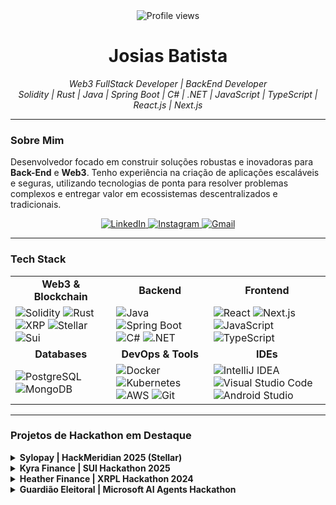 <div align="center">
  <img src="https://komarev.com/ghpvc/?username=josiasdev&label=Profile+views&color=006bed&style=flat" alt="Profile views"/>
  <h1>Josias Batista</h1>
  <p>
    <i>Web3 FullStack Developer | BackEnd Developer</i>
    <br/>
    <i>Solidity | Rust | Java | Spring Boot | C# | .NET | JavaScript | TypeScript | React.js | Next.js</i>
  </p>
</div>

---

### Sobre Mim

Desenvolvedor focado em construir soluções robustas e inovadoras para **Back-End** e **Web3**. Tenho experiência na criação de aplicações escaláveis e seguras, utilizando tecnologias de ponta para resolver problemas complexos e entregar valor em ecossistemas descentralizados e tradicionais.

<p align="center">
  <a href="https://www.linkedin.com/in/josias-batista/" target="_blank">
    <img src="https://img.shields.io/badge/LinkedIn-0077B5?style=for-the-badge&logo=linkedin&logoColor=white" alt="LinkedIn">
  </a>
  <a href="https://www.instagram.com/josiascristaodev/" target="_blank">
    <img src="https://img.shields.io/badge/-Instagram-%23E4405F?style=for-the-badge&logo=instagram&logoColor=white" alt="Instagram">
  </a>
  <a href="mailto:francisco.batista67@alu.ufc.br">
    <img src="https://img.shields.io/badge/Gmail-333333?style=for-the-badge&logo=gmail&logoColor=red" alt="Gmail">
  </a>
</p>

---

### Tech Stack

<table>
  <tr>
    <td align="center"><strong>Web3 & Blockchain</strong></td>
    <td align="center"><strong>Backend</strong></td>
    <td align="center"><strong>Frontend</strong></td>
  </tr>
  <tr>
    <td>
      <img src="https://img.shields.io/badge/Solidity-e6e6e6?style=flat-square&logo=solidity&logoColor=black" alt="Solidity"/>
      <img src="https://img.shields.io/badge/Rust-000000?style=flat-square&logo=rust&logoColor=white" alt="Rust"/>
      <img src="https://img.shields.io/badge/Xrp-black?style=flat-square&logo=xrp&logoColor=white" alt="XRP"/>
      <img src="https://img.shields.io/badge/Stellar-7D00FF?style=flat-square&logo=Stellar&logoColor=white" alt="Stellar"/>
      <img src="https://img.shields.io/badge/Sui-4DA2FF?style=flat-square&logo=Sui&logoColor=white" alt="Sui"/>
    </td>
    <td>
      <img src="https://img.shields.io/badge/java-%23ED8B00.svg?style=flat-square&logo=openjdk&logoColor=white" alt="Java"/>
      <img src="https://img.shields.io/badge/Spring_Boot-6DB33F.svg?style=flat-square&logo=Spring-Boot&logoColor=white" alt="Spring Boot"/>
      <img src="https://img.shields.io/badge/c%23-%23239120.svg?style=flat-square&logo=csharp&logoColor=white" alt="C#"/>
      <img src="https://img.shields.io/badge/.NET-5C2D91?style=flat-square&logo=.net&logoColor=white" alt=".NET"/>
    </td>
    <td>
      <img src="https://img.shields.io/badge/React-20232A?style=flat-square&logo=react&logoColor=61DAFB" alt="React"/>
      <img src="https://img.shields.io/badge/next_js-000000?style=flat-square&logo=nextdotjs&logoColor=white" alt="Next.js"/>
      <img src="https://img.shields.io/badge/JavaScript-F7DF1E?style=flat-square&logo=javascript&logoColor=black" alt="JavaScript"/>
      <img src="https://img.shields.io/badge/TypeScript-007ACC?style=flat-square&logo=typescript&logoColor=white" alt="TypeScript"/>
    </td>
  </tr>
  <tr>
    <td align="center"><strong>Databases</strong></td>
    <td align="center"><strong>DevOps & Tools</strong></td>
    <td align="center"><strong>IDEs</strong></td>
  </tr>
  <tr>
    <td>
      <img src="https://img.shields.io/badge/PostgreSQL-316192?style=flat-square&logo=postgresql&logoColor=white" alt="PostgreSQL"/>
      <img src="https://img.shields.io/badge/MongoDB-4EA94B?style=flat-square&logo=mongodb&logoColor=white" alt="MongoDB"/>
    </td>
    <td>
      <img src="https://img.shields.io/badge/Docker-2CA5E0?style=flat-square&logo=docker&logoColor=white" alt="Docker"/>
      <img src="https://img.shields.io/badge/kubernetes-326ce5.svg?&style=flat-square&logo=kubernetes&logoColor=white" alt="Kubernetes"/>
      <img src="https://img.shields.io/badge/AWS-FF9900?style=flat-square&logo=amazonwebservices&logoColor=white" alt="AWS"/>
      <img src="https://img.shields.io/badge/Git-F05032.svg?style=flat-square&logo=Git&logoColor=white" alt="Git"/>
    </td>
    <td>
      <img src="https://img.shields.io/badge/IntelliJ_IDEA-000000.svg?style=flat-square&logo=intellij-idea&logoColor=white" alt="IntelliJ IDEA"/>
      <img src="https://img.shields.io/badge/VS_Code-0078d7.svg?style=flat-square&logo=visual-studio-code&logoColor=white" alt="Visual Studio Code"/>
      <img src="https://img.shields.io/badge/Android_Studio-346ac1?style=flat-square&logo=android%20studio&logoColor=white" alt="Android Studio"/>
    </td>
  </tr>
</table>

---

### Projetos de Hackathon em Destaque

<details>
<summary><strong>Sylopay | HackMeridian 2025 (Stellar)</strong></summary>
<br>
<blockquote>
  <p>Uma plataforma moderna de "Buy Now, Pay Later" (BNPL) construída sobre a blockchain Stellar, permitindo liquidações instantâneas para comerciantes e planos de parcelamento transparentes para clientes.</p>
  <p><strong>Minha Contribuição:</strong> Atuei no desenvolvimento do <strong>Backend</strong> com NestJS, integrando o Stellar SDK para as operações on-chain, e estruturei o banco de dados com TypeORM e PostgreSQL.</p>
</blockquote>

<p>
  <img src="https://img.shields.io/badge/Stellar-090020?style=flat-square&logo=stellar&logoColor=white" alt="Stellar">
  <img src="https://img.shields.io/badge/React-20232A?style=flat-square&logo=react&logoColor=61DAFB" alt="React">
  <img src="https://img.shields.io/badge/NestJS-E0234E?style=flat-square&logo=nestjs&logoColor=white" alt="NestJS">
  <img src="https://img.shields.io/badge/PostgreSQL-4169E1?style=flat-square&logo=postgresql&logoColor=white" alt="PostgreSQL">
  <img src="https://img.shields.io/badge/Docker-2496ED?style=flat-square&logo=docker&logoColor=white" alt="Docker">
</p>

<a href="https://github.com/Sylopay/sylopay" target="_blank">**Ver Repositório &rarr;**</a>
<br>
<br>
</details>

<details>
<summary><strong>Kyra Finance | SUI Hackathon 2025</strong></summary>
<br>
<blockquote>
  <p>Kyra é uma agente de IA especializada em estratégias DeFi que atua como analista on-chain, focada na composição de "money legos". Ela identifica, simula e recomenda combinações eficientes de oportunidades no ecossistema DeFi.</p>
  <p><strong>Minha Contribuição:</strong> Fui responsável pelo <strong>Backend</strong>, desenvolvendo a lógica para análise de dados on-chain e integração com protocolos DeFi na rede SUI.</p>
</blockquote>

<p>
  <img src="https://img.shields.io/badge/Sui-4DA2FF?style=flat-square&logo=Sui&logoColor=white" alt="Sui">
  <img src="https://img.shields.io/badge/Next-black?style=flat-square&logo=next.js&logoColor=white" alt="Next.js">
  <img src="https://img.shields.io/badge/React-20232A?style=flat-square&logo=react&logoColor=61DAFB" alt="React">
  <img src="https://img.shields.io/badge/TypeScript-007ACC?style=flat-square&logo=typescript&logoColor=white" alt="TypeScript">
  <img src="https://img.shields.io/badge/Supabase-3ECF8E?style=flat-square&logo=supabase&logoColor=white" alt="Supabase">
</p>

<a href="https://kyra-finance.vercel.app" target="_blank">**Ver Demo Ao Vivo &rarr;**</a>
<br>
<br>
</details>

<details>
<summary><strong>Heather Finance | XRPL Hackathon 2024</strong></summary>
<br>
<blockquote>
  <p>Um agente de IA inovador que serve como um tutor digital personalizado para o ecossistema XRP Ledger (XRPL). O objetivo é guiar usuários, mesmo sem experiência técnica, a navegar pelas funcionalidades da plataforma de forma intuitiva.</p>
  <p><strong>Minha Contribuição:</strong> Fui responsável pelo <strong>Diagrama do Banco de Dados</strong>, planejando a estrutura e as relações de dados para suportar as interações do agente de IA com as informações dos usuários.</p>
</blockquote>

<p>
  <img src="https://img.shields.io/badge/Xrp-black?style=flat-square&logo=xrp&logoColor=white" alt="XRP">
  <img src="https://img.shields.io/badge/NestJS-E0234E?style=flat-square&logo=nestjs&logoColor=white" alt="NestJS">
  <img src="https://img.shields.io/badge/React-20232A?style=flat-square&logo=react&logoColor=61DAFB" alt="React">
  <img src="https://img.shields.io/badge/Postgres-316192?style=flat-square&logo=postgresql&logoColor=white" alt="PostgreSQL">
  <img src="https://img.shields.io/badge/Prisma-3982CE?style=flat-square&logo=Prisma&logoColor=white" alt="Prisma">
</p>

<a href="https://github.com/pleasantfinance8/xrp" target="_blank">**Ver Repositório &rarr;**</a>
<br>
<br>
</details>

<details>
<summary><strong>Guardião Eleitoral | Microsoft AI Agents Hackathon</strong></summary>
<br>
<blockquote>
  <p>Projeto para automatizar a verificação de autenticidade de vídeos eleitorais, combatendo a desinformação. Integra tecnologias de visão computacional e modelos de detecção de deepfake para gerar relatórios de confiabilidade.</p>
  <p><strong>Minha Contribuição:</strong> Atuei como um dos principais desenvolvedores, trabalhando na integração dos modelos de IA com <strong>Python</strong> e na arquitetura do sistema de análise de vídeo.</p>
</blockquote>

<p>
  <img src="https://img.shields.io/badge/Python-3776AB?style=flat-square&logo=python&logoColor=white" alt="Python">
  <img src="https://img.shields.io/badge/Hugging_Face-FFD21E?style=flat-square&logo=huggingface&logoColor=black" alt="Hugging Face">
  <img src="https://img.shields.io/badge/OpenCV-5C3EE8?style=flat-square&logo=opencv&logoColor=white" alt="OpenCV">
  <img src="https://img.shields.io/badge/Flask-000000?style=flat-square&logo=flask&logoColor=white" alt="Flask">
  <img src="https://img.shields.io/badge/Docker-2496ED?style=flat-square&logo=docker&logoColor=white" alt="Docker">
</p>

<a href="https://github.com/lorenzomatheo/guardiaoeleitoral" target="_blank">**Ver Repositório &rarr;**</a>
<br>
<br>
</details>
